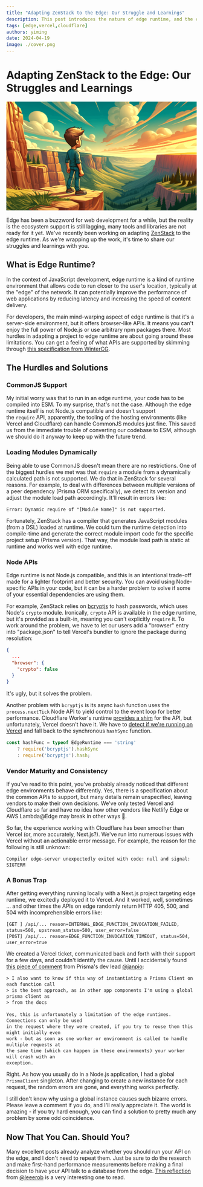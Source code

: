 ```yaml
---
title: "Adapting ZenStack to the Edge: Our Struggle and Learnings"
description: This post introduces the nature of edge runtime, and the common problems that you'll face when adapting a project to run on it.
tags: [edge,vercel,cloudflare]
authors: yiming
date: 2024-04-19
image: ./cover.png
---
```


# Adapting ZenStack to the Edge: Our Struggles and Learnings

![Cover Image](cover.png)

Edge has been a buzzword for web development for a while, but the reality is the ecosystem support is still lagging, many tools and libraries are not ready for it yet. We've recently been working on adapting [ZenStack](https://zenstack.dev) to the edge runtime. As we're wrapping up the work, it's time to share our struggles and learnings with you.

<!--truncate-->

## What is Edge Runtime?

In the context of JavaScript development, edge runtime is a kind of runtime environment that allows code to run closer to the user's location, typically at the "edge" of the network. It can potentially improve the performance of web applications by reducing latency and increasing the speed of content delivery.

For developers, the main mind-warping aspect of edge runtime is that it's a server-side environment, but it offers browser-like APIs. It means you can't enjoy the full power of Node.js or use arbitrary npm packages there. Most hurdles in adapting a project to edge runtime are about going around these limitations. You can get a feeling of what APIs are supported by skimming through [this specification from WinterCG](https://common-min-api.proposal.wintercg.org/). 

## The Hurdles and Solutions

### CommonJS Support

My initial worry was that to run in an edge runtime, your code has to be compiled into ESM. To my surprise, that's not the case. Although the edge runtime itself is not Node.js compatible and doesn't support the `require` API, apparently, the tooling of the hosting environments (like Vercel and Cloudflare) can handle CommonJS modules just fine. This saved us from the immediate trouble of converting our codebase to ESM, although we should do it anyway to keep up with the future trend.

### Loading Modules Dynamically

Being able to use CommonJS doesn't mean there are no restrictions. One of the biggest hurdles we met was that `require` a module from a dynamically calculated path is not supported. We do that in ZenStack for several reasons. For example, to deal with differences between multiple versions of a peer dependency (Prisma ORM specifically), we detect its version and adjust the module load path accordingly. It'll result in errors like:

```
Error: Dynamic require of "[Module Name]" is not supported.
```

Fortunately, ZenStack has a compiler that generates JavaScript modules (from a DSL) loaded at runtime. We could turn the runtime detection into compile-time and generate the correct module import code for the specific project setup (Prisma version). That way, the module load path is static at runtime and works well with edge runtime.

### Node APIs

Edge runtime is not Node.js compatible, and this is an intentional trade-off made for a lighter footprint and better security. You can avoid using Node-specific APIs in your code, but it can be a harder problem to solve if some of your essential dependencies are using them.

For example, ZenStack relies on [bcryptjs](https://github.com/dcodeIO/bcrypt.js) to hash passwords, which uses Node's `crypto` module. Ironically, `crypto` API is available in the edge runtime, but it's provided as a built-in, meaning you can't explicitly `require` it. To work around the problem, we have to let our users add a "browser" entry into "package.json" to tell Vercel's bundler to ignore the package during resolution:

```json
{
  ...
  "browser": {
    "crypto": false
  }
}
```

It's ugly, but it solves the problem.

Another problem with `bcryptjs` is its async `hash` function uses the `process.nextTick` Node API to yield control to the event loop for better performance. Cloudflare Worker's runtime [provides a shim](https://developers.cloudflare.com/workers/runtime-apis/nodejs/process/) for the API, but unfortunately, Vercel doesn't have it. We have to [detect if we're running on Vercel](https://edge-runtime.vercel.app/features/available-apis#addressing-the-runtime) and fall back to the synchronous `hashSync` function.

```ts
const hashFunc = typeof EdgeRuntime === 'string' 
    ? require('bcryptjs').hashSync 
    : require('bcryptjs').hash;
```

### Vendor Maturity and Consistency

If you've read to this point, you've probably already noticed that different edge environments behave differently. Yes, there is a specification about the common APIs to support, but many details remain unspecified, leaving vendors to make their own decisions. We've only tested Vercel and Cloudflare so far and have no idea how other vendors like Netlify Edge or AWS Lambda@Edge may break in other ways 🤔.

So far, the experience working with Cloudflare has been smoother than Vercel (or, more accurately, Next.js?). We've run into numerous issues with Vercel without an actionable error message. For example, the reason for the following is still unknown:

```
Compiler edge-server unexpectedly exited with code: null and signal: SIGTERM
```

### A Bonus Trap

After getting everything running locally with a Next.js project targeting edge runtime, we excitedly deployed it to Vercel. And it worked, well, sometimes ... and other times the APIs on edge randomly return HTTP 405, 500, and 504 with incomprehensible errors like: 

```
[GET ] /api/... reason=INTERNAL_EDGE_FUNCTION_INVOCATION_FAILED, status=500, upstream_status=500, user_error=false
[POST] /api/... reason=EDGE_FUNCTION_INVOCATION_TIMEOUT, status=504, user_error=true
```

We created a Vercel ticket, communicated back and forth with their support for a few days, and couldn't identify the cause. Until I accidentally found [this piece of comment](https://github.com/prisma/prisma/issues/20566#issuecomment-2021594203) from Prisma's dev lead [@janpio](https://github.com/janpio):

```
> I also want to know if this way of instantiating a Prisma Client on each function call
> is the best approach, as in other app components I'm using a global prisma client as 
> from the docs

Yes, this is unfortunately a limitation of the edge runtimes. Connections can only be used
in the request where they were created, if you try to reuse them this might initially even
work - but as soon as one worker or environment is called to handle multiple requests at
the same time (which can happen in these environments) your worker will crash with an
exception.
```

Right. As how you usually do in a Node.js application, I had a global `PrismaClient` singleton. After changing to create a new instance for each request, the random errors are gone, and everything works perfectly. 

I still don't know why using a global instance causes such bizarre errors. Please leave a comment if you do, and I'll really appreciate it. The world is amazing - if you try hard enough, you can find a solution to pretty much any problem by some odd coincidence.

## Now That You Can. Should You?

Many excellent posts already analyze whether you should run your API on the edge, and I don't need to repeat them. Just be sure to do the research and make first-hand performance measurements before making a final decision to have your API talk to a database from the edge. [This reflection](https://twitter.com/leeerob/status/1780705942734331983) from [@leeerob](https://twitter.com/leeerob) is a very interesting one to read.
